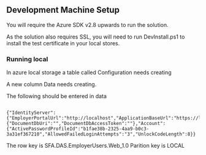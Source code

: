 ## Development Machine Setup
You will require the Azure SDK v2.8 upwards to run the solution.

As the solution also requires SSL, you will need to run DevInstall.ps1 to install the test certificate in your local stores.

### Running local

In azure local storage a table called Configuration needs creating

A new column Data needs creating.


The following should be entered in data

````

{"IdentityServer":{"EmployerPortalUrl":"http://localhost","ApplicationBaseUrl":"https://localhost:44334/","UnsecureApplicationBaseUrl":"http://localhost:59507/","CertificateStore":"LocalMachine","CertificateThumbprint":"1124CAEF67E07633DD23A75F2E76F8732EE0F6DC"},"DataStorage":{"DocumentDbUri":"","DocumentDbAccessToken":""},"Account":{"ActivePasswordProfileId":"b1fae38b-2325-4aa9-b0c3-3a31ef367210","AllowedFailedLoginAttempts":"3","UnlockCodeLength":8}}

````

The row key is SFA.DAS.EmployerUsers.Web_1.0
Parition key is LOCAL


